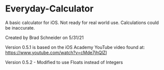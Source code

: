 # Everyday-Calculator

A basic calculator for iOS. Not ready for real world use. Calculations could be inaccurate.

Created by Brad Schneider on 5/31/21

Version 0.5.1 is based on the iOS Academy YouTube video found at: 
https://www.youtube.com/watch?v=cMde7jhQlZI

Version 0.5.2 - Modified to use Floats instead of Integers
